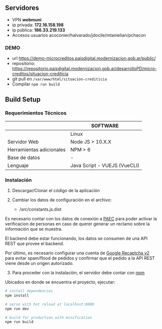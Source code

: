 ## Servidores
- VPN __webmuni__
- ip privada: __172.16.158.198__
- ip pública: __186.33.219.133__
- Accesos usuarios acoconier/halvarado/jdocile/mtanielian/pchacon

### DEMO
- url https://demo-microcreditos.paisdigital.modernizacion.gob.ar/public/
- repositorio: https://repositorio.paisdigital.modernizacion.gob.ar/desarrolloPD/micro-creditos/situacion-crediticia
- git pull en `/var/www/html/situacion-crediticia`
- Compilar `npm run build`

## Build Setup

### Requerimientos Técnicos 	

||SOFTWARE|
|---|------|
||Linux|
|Servidor Web| Node JS > 10.X.X 
|Herramientas adicionales| NPM > 6 
|Base de datos| -
|Lenguaje|Java Script - VUEJS (VueCLI) 

### Instalación

1. Descargar/Clonar el código de la aplicación

2. Cambiar los datos de configuración en el archivo:

    - /src/constants.js.dist

Es necesario contar con los datos de conexión a [PAEC](https://autenticar.gob.ar) para poder activar la verificacion de personas en caso de querer generar un reclamo sobre la información que se muestra.

El backend debe estar funcionando, los datos se consumen de una API REST que provee el backend.

Por último, es necesario configurar una cuenta de [Google Recaptcha v2](https://developers.google.com/recaptcha/intro) para evitar spam/flood de pedidos y confirmar que el pedido a la API REST viene desde un origen autorizado.


3. Para proceder con la instalación, el servidor debe contar con [npm](https://nodejs.org/en/) 

Ubicados en donde se encuentra el proyecto, ejecutar:

``` bash
# install dependencies
npm install

# serve with hot reload at localhost:8080
npm run dev

# build for production with minification
npm run build
```

